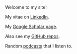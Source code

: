Welcome to my site!

My vitae on [LinkedIn](https://www.linkedin.com/in/lijikun).

My [Google Scholar page](https://scholar.google.com/citations?user=MAgDzgwAAAAJ&view_op=list_works&sortby=pubdate).

Also see my [GitHub repos](https://github.com/lijikun?tab=repositories).




Random [podcasts](/podcasts.md) that I listen to.

